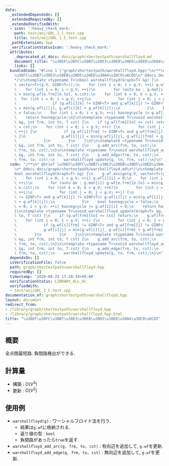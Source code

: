 ```yaml
---
data:
  _extendedDependsOn: []
  _extendedRequiredBy: []
  _extendedVerifiedWith:
  - icon: ':heavy_check_mark:'
    path: test/aoj/GRL_1_C.test.cpp
    title: test/aoj/GRL_1_C.test.cpp
  _pathExtension: hpp
  _verificationStatusIcon: ':heavy_check_mark:'
  attributes:
    _deprecated_at_docs: docs/graph/shortestpath/warshallfloyd.md
    document_title: "\u30EF\u30FC\u30B7\u30E3\u30EB\u30D5\u30ED\u30A4\u30C9\u6CD5"
    links: []
  bundledCode: "#line 1 \"graph/shortestpath/warshallfloyd.hpp\"\n/**\n* @brief \u30EF\
    \u30FC\u30B7\u30E3\u30EB\u30D5\u30ED\u30A4\u30C9\u6CD5\n* @docs docs/graph/shortestpath/warshallfloyd.md\n\
    */\n\ntemplate <typename T>\nbool warshallfloyd(Graph<T> &g) {\n    g.wf.assign(g.V,\
    \ vector<T>(g.V, GINF<T>));\n    for (int i = 0; i < g.V; ++i) g.wf[i][i] = 0;\n\
    \    for (int i = 0; i < g.V; ++i)\n        for (auto &e : g.mat[i]) g.wf[e.frm][e.to]\
    \ = min(g.wf[e.frm][e.to], e.cst);\n    for (int k = 0; k < g.V; ++k)\n      \
    \  for (int i = 0; i < g.V; ++i)\n            for (int j = 0; j < g.V; ++j) {\n\
    \                if (g.wf[i][k] != GINF<T> and g.wf[k][j] != GINF<T>) g.wf[i][j]\
    \ = min(g.wf[i][j], g.wf[i][k] + g.wf[k][j]);\n            }\n    bool hasnegcycle\
    \ = false;\n    for (int i = 0; i < g.V; ++i) hasnegcycle |= g.wf[i][i] < 0;\n\
    \    return hasnegcycle;\n}\n\ntemplate <typename T>\nvoid warshallfloyd_update(Graph<T>\
    \ &g, int frm, int to, T cst) {\n    if (g.wf[frm][to] <= cst) return;\n    g.wf[frm][to]\
    \ = cst;\n    for (int i = 0; i < g.V; ++i) {\n        for (int j = 0; j < g.V;\
    \ ++j) {\n            if (g.wf[i][frm] != GINF<T> and g.wf[frm][j] != GINF<T>)\
    \ {\n                g.wf[i][j] = min(g.wf[i][j], g.wf[i][frm] + g.wf[frm][j]);\n\
    \            }\n        }\n    }\n}\n\ntemplate <typename T>\nvoid warshallfloyd_add_arc(Graph<T>\
    \ &g, int frm, int to, T cst) {\n    g.add_arc(frm, to, cst);\n    warshallfloyd_update(g,\
    \ frm, to, cst);\n}\n\ntemplate <typename T>\nvoid warshallfloyd_add_edge(Graph<T>\
    \ &g, int frm, int to, T cst) {\n    g.add_edge(frm, to, cst);\n    warshallfloyd_update(g,\
    \ frm, to, cst);\n    warshallfloyd_update(g, to, frm, cst);\n}\n"
  code: "/**\n* @brief \u30EF\u30FC\u30B7\u30E3\u30EB\u30D5\u30ED\u30A4\u30C9\u6CD5\
    \n* @docs docs/graph/shortestpath/warshallfloyd.md\n*/\n\ntemplate <typename T>\n\
    bool warshallfloyd(Graph<T> &g) {\n    g.wf.assign(g.V, vector<T>(g.V, GINF<T>));\n\
    \    for (int i = 0; i < g.V; ++i) g.wf[i][i] = 0;\n    for (int i = 0; i < g.V;\
    \ ++i)\n        for (auto &e : g.mat[i]) g.wf[e.frm][e.to] = min(g.wf[e.frm][e.to],\
    \ e.cst);\n    for (int k = 0; k < g.V; ++k)\n        for (int i = 0; i < g.V;\
    \ ++i)\n            for (int j = 0; j < g.V; ++j) {\n                if (g.wf[i][k]\
    \ != GINF<T> and g.wf[k][j] != GINF<T>) g.wf[i][j] = min(g.wf[i][j], g.wf[i][k]\
    \ + g.wf[k][j]);\n            }\n    bool hasnegcycle = false;\n    for (int i\
    \ = 0; i < g.V; ++i) hasnegcycle |= g.wf[i][i] < 0;\n    return hasnegcycle;\n\
    }\n\ntemplate <typename T>\nvoid warshallfloyd_update(Graph<T> &g, int frm, int\
    \ to, T cst) {\n    if (g.wf[frm][to] <= cst) return;\n    g.wf[frm][to] = cst;\n\
    \    for (int i = 0; i < g.V; ++i) {\n        for (int j = 0; j < g.V; ++j) {\n\
    \            if (g.wf[i][frm] != GINF<T> and g.wf[frm][j] != GINF<T>) {\n    \
    \            g.wf[i][j] = min(g.wf[i][j], g.wf[i][frm] + g.wf[frm][j]);\n    \
    \        }\n        }\n    }\n}\n\ntemplate <typename T>\nvoid warshallfloyd_add_arc(Graph<T>\
    \ &g, int frm, int to, T cst) {\n    g.add_arc(frm, to, cst);\n    warshallfloyd_update(g,\
    \ frm, to, cst);\n}\n\ntemplate <typename T>\nvoid warshallfloyd_add_edge(Graph<T>\
    \ &g, int frm, int to, T cst) {\n    g.add_edge(frm, to, cst);\n    warshallfloyd_update(g,\
    \ frm, to, cst);\n    warshallfloyd_update(g, to, frm, cst);\n}\n"
  dependsOn: []
  isVerificationFile: false
  path: graph/shortestpath/warshallfloyd.hpp
  requiredBy: []
  timestamp: '2020-08-25 17:20:34+09:00'
  verificationStatus: LIBRARY_ALL_AC
  verifiedWith:
  - test/aoj/GRL_1_C.test.cpp
documentation_of: graph/shortestpath/warshallfloyd.hpp
layout: document
redirect_from:
- /library/graph/shortestpath/warshallfloyd.hpp
- /library/graph/shortestpath/warshallfloyd.hpp.html
title: "\u30EF\u30FC\u30B7\u30E3\u30EB\u30D5\u30ED\u30A4\u30C9\u6CD5"
---
```

## 概要

全点間最短路. 負閉路検出ができる.

## 計算量

* 構築 : $O(V^3)$
* 更新 : $O(V^2)$

## 使用例

* `warshallfloyd(g)` : ワーシャルフロイド法を行う.
  * 結果は`g.wf`に格納される.
  * 返り値の型 : `bool`
  * 負閉路があったら`true`を返す.
* `warshallfloyd_add_arc(g, frm, to, cst)` : 有向辺を追加して, `g.wf`を更新.
* `warshallfloyd_add_edge(g, frm, to, cst)` : 無向辺を追加して, `g.wf`を更新.
